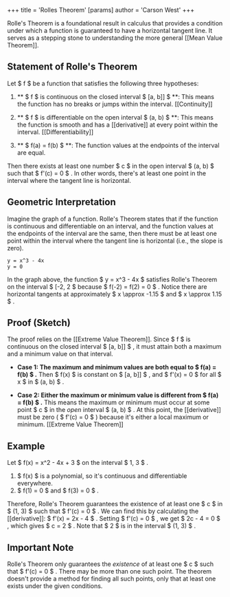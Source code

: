 +++
 title = 'Rolles Theorem'
[params]
	author = 'Carson West'
+++

Rolle's Theorem is a foundational result in calculus that provides a condition under which a function is guaranteed to have a horizontal tangent line.  It serves as a stepping stone to understanding the more general [[Mean Value Theorem]].

## Statement of Rolle's Theorem

Let  $ f $  be a function that satisfies the following three hypotheses:

1. ** $ f $  is continuous on the closed interval  $ [a, b]] $ **:  This means the function has no breaks or jumps within the interval.  [[Continuity]]

2. ** $ f $  is differentiable on the open interval  $ (a, b) $ **: This means the function is smooth and has a [[derivative]] at every point within the interval.  [[Differentiability]]

3. ** $ f(a) = f(b) $ **: The function values at the endpoints of the interval are equal.

Then there exists at least one number  $ c $  in the open interval  $ (a, b) $  such that  $ f'(c) = 0 $ .  In other words, there's at least one point in the interval where the tangent line is horizontal.


## Geometric Interpretation

Imagine the graph of a function. Rolle's Theorem states that if the function is continuous and differentiable on an interval, and the function values at the endpoints of the interval are the same, then there must be at least one point within the interval where the tangent line is horizontal (i.e., the slope is zero).

```desmos-graph
y = x^3 - 4x
y = 0
```

In the graph above, the function  $ y = x^3 - 4x $  satisfies Rolle's Theorem on the interval  $ [-2, 2 $  because  $ f(-2) = f(2) = 0 $ .  Notice there are horizontal tangents at approximately  $ x \approx -1.15 $  and  $ x \approx 1.15 $ .


## Proof (Sketch)

The proof relies on the [[Extreme Value Theorem]]. Since  $ f $  is continuous on the closed interval  $ [a, b]] $ , it must attain both a maximum and a minimum value on that interval.

* **Case 1:  The maximum and minimum values are both equal to  $ f(a) = f(b) $ .**  Then  $ f(x) $  is constant on  $ [a, b]] $ , and  $ f'(x) = 0 $  for all  $ x $  in  $ (a, b) $ .

* **Case 2: Either the maximum or minimum value is different from  $ f(a) = f(b) $ .** This means the maximum or minimum must occur at some point  $ c $  in the *open* interval  $ (a, b) $ .  At this point, the [[derivative]] must be zero ( $ f'(c) = 0 $ ) because it's either a local maximum or minimum.  [[Extreme Value Theorem]]


## Example

Let  $ f(x) = x^2 - 4x + 3 $  on the interval  $ 1, 3 $ .

1.  $ f(x) $  is a polynomial, so it's continuous and differentiable everywhere.
2.  $ f(1) = 0 $  and  $ f(3) = 0 $ .

Therefore, Rolle's Theorem guarantees the existence of at least one  $ c $  in  $ (1, 3) $  such that  $ f'(c) = 0 $ .  We can find this by calculating the [[derivative]]:  $ f'(x) = 2x - 4 $ . Setting  $ f'(c) = 0 $ , we get  $ 2c - 4 = 0 $ , which gives  $ c = 2 $ .  Note that  $ 2 $  is in the interval  $ (1, 3) $ .


##  Important Note

Rolle's Theorem only guarantees the *existence* of at least one  $ c $  such that  $ f'(c) = 0 $ .  There may be more than one such point.  The theorem doesn't provide a method for finding all such points, only that at least one exists under the given conditions.
